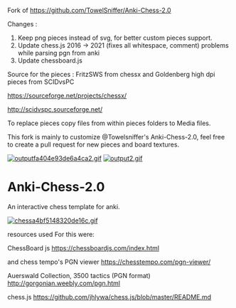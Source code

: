 Fork of https://github.com/TowelSniffer/Anki-Chess-2.0

Changes : 
1. Keep png pieces instead of svg, for better custom pieces support. 
2. Update chess.js 2016 -> 2021 (fixes all whitespace, comment) problems while parsing pgn from anki
3. Update chessboard.js


Source for the pieces : FritzSWS from chessx and Goldenberg high dpi pieces from SCIDvsPC

https://sourceforge.net/projects/chessx/

http://scidvspc.sourceforge.net/

To replace pieces copy files from within pieces folders to Media files.

This fork is mainly to customize @Towelsniffer's Anki-Chess-2.0, feel free to create a pull request for new pieces and board textures.


<a href="https://gifyu.com/image/ZhEd"><img src="https://s4.gifyu.com/images/outputfa404e93de6a4ca2.gif" alt="outputfa404e93de6a4ca2.gif" border="0" /></a>
<a href="https://gifyu.com/image/Zhv3"><img src="https://s4.gifyu.com/images/output2.gif" alt="output2.gif" border="0" /></a>






# Anki-Chess-2.0
An interactive chess template for anki. 

<a href="https://gifyu.com/image/UsTn"><img src="https://s2.gifyu.com/images/chessa4bf5148320de16c.gif" alt="chessa4bf5148320de16c.gif" border="0" /></a>

resources used For this were:

ChessBoard js
https://chessboardjs.com/index.html

and chess tempo's PGN viewer
https://chesstempo.com/pgn-viewer/

Auerswald Collection, 3500 tactics (PGN format)
http://gorgonian.weebly.com/pgn.html

chess.js
https://github.com/jhlywa/chess.js/blob/master/README.md
